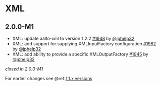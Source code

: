 # XML

## 2.0.0-M1

- XML: update aalto-xml to version 1.2.2 [#1948](https://github.com/akka/alpakka/pull/1948)  by [@jphelp32](https://github.com/jphelp32)
- XML: add support for supplying XMLInputFactory configuration [#1982](https://github.com/akka/alpakka/issues/1982) by [@jphelp32](https://github.com/jphelp32)
- XML: add ability to provide a specific XMLOutputFactory [#1945](https://github.com/akka/alpakka/pull/1945) by [@jphelp32](https://github.com/jphelp32)

[*closed in 2.0.0-M1*](https://github.com/akka/alpakka/issues?q=is%3Aclosed+milestone%3A2.0.0-M1+label%3Ap%3Axml)

For earlier changes see @ref:[1.1.x versions](../1.1.x/xml.md)
